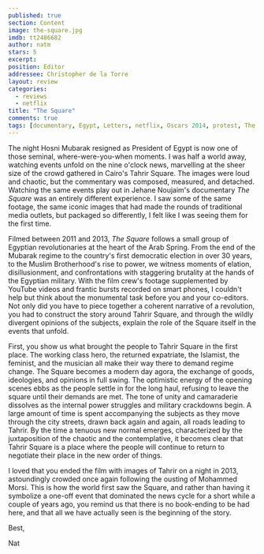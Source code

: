 ```yaml
---
published: true
section: Content
image: the-square.jpg
imdb: tt2486682
author: natm 
stars: 5
excerpt: 
position: Editor
addressee: Christopher de la Torre
layout: review
categories: 
  - reviews
  - netflix
title: "The Square"
comments: true
tags: [documentary, Egypt, Letters, netflix, Oscars 2014, protest, The Square]
---
```

The night Hosni Mubarak resigned as President of Egypt is now one of those seminal, where-were-you-when moments. I was half a world away, watching events unfold on the nine o'clock news, marvelling at the sheer size of the crowd gathered in Cairo's Tahrir Square. The images were loud and chaotic, but the commentary was composed, measured, and detached. Watching the same events play out in Jehane Noujaim's documentary _The Square_ was an entirely different experience.  I saw some of the same footage, the same iconic images that had made the rounds of traditional media outlets, but packaged so differently, I felt like I was seeing them for the first time.

Filmed between 2011 and 2013, _The Square_ follows a small group of Egyptian revolutionaries at the heart of the Arab Spring. From the end of the Mubarak regime to the country's first democratic election in over 30 years, to the Muslim Brotherhood's rise to power, we witness moments of elation, disillusionment, and confrontations with staggering brutality at the hands of the Egyptian military. With the film crew's footage supplemented by YouTube videos and frantic bursts recorded on smart phones, I couldn't help but think about the monumental task before you and your co-editors. Not only did you have to piece together a coherent narrative of a revolution, you had to construct the story around Tahrir Square, and through the wildly divergent opinions of the subjects, explain the role of the Square itself in the events that unfold.

First, you show us what brought the people to Tahrir Square in the first place. The working class hero, the returned expatriate, the Islamist, the feminist, and the musician all make their way there to demand regime change.  The Square becomes a modern day agora, the exchange of goods, ideologies, and opinions in full swing. The optimistic energy of the opening scenes ebbs as the people settle in for the long haul, refusing to leave the square until their demands are met. The tone of unity and camaraderie dissolves as the internal power struggles and military crackdowns begin. A large amount of time is spent accompanying the subjects as they move through the city streets, drawn back again and again, all roads leading to Tahrir. By the time a tenuous new normal emerges, characterized by the juxtaposition of the chaotic and the contemplative, it becomes clear that Tahrir Square is a place where the people will continue to return to negotiate their place in the new order of things. 

I loved that you ended the film with images of Tahrir on a night in 2013, astoundingly crowded once again following the ousting of Mohammed Morsi. This is how the world first saw the Square, and rather than having it symbolize a one-off event that dominated the news cycle for a short while a couple of years ago, you remind us that there is no book-ending to be had here, and that all we have actually seen is the beginning of the story.

Best,

Nat
